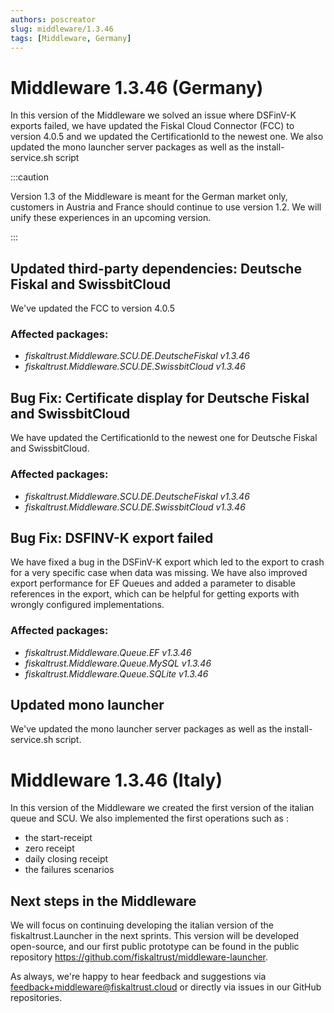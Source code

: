 ```yaml
---
authors: poscreator
slug: middleware/1.3.46
tags: [Middleware, Germany]
---
```


# Middleware 1.3.46 (Germany)
In this version of the Middleware we solved an issue where DSFinV-K exports failed, we have updated the Fiskal Cloud Connector (FCC) to version 4.0.5 and we updated the CertificationId to the newest one. We also updated the mono launcher server packages as well as the install-service.sh script
<!--truncate-->

:::caution

Version 1.3 of the Middleware is meant for the German market only, customers in Austria and France should continue to use version 1.2. We will unify these experiences in an upcoming version.

:::

## Updated third-party dependencies: Deutsche Fiskal and SwissbitCloud
We've updated the FCC to version 4.0.5
### Affected packages:
- _fiskaltrust.Middleware.SCU.DE.DeutscheFiskal  v1.3.46_
- _fiskaltrust.Middleware.SCU.DE.SwissbitCloud v1.3.46_

## Bug Fix: Certificate display for Deutsche Fiskal and SwissbitCloud
We have updated the CertificationId to the newest one for Deutsche Fiskal and SwissbitCloud.
### Affected packages:
- _fiskaltrust.Middleware.SCU.DE.DeutscheFiskal  v1.3.46_
- _fiskaltrust.Middleware.SCU.DE.SwissbitCloud v1.3.46_

## Bug Fix: DSFINV-K export failed
We have fixed a bug in the DSFinV-K export which led to the export to crash for a very specific case when data was missing. We have also improved export performance for EF Queues and added a parameter to disable references in the export, which can be helpful for getting exports with wrongly configured implementations. 
### Affected packages:
- _fiskaltrust.Middleware.Queue.EF v1.3.46_
- _fiskaltrust.Middleware.Queue.MySQL v1.3.46_
- _fiskaltrust.Middleware.Queue.SQLite v1.3.46_

## Updated mono launcher
We've updated the mono launcher server packages as well as the install-service.sh script.

# Middleware 1.3.46 (Italy)
In this version of the Middleware we created the first version of the italian queue and SCU. We also implemented the first operations such as :
- the start-receipt
- zero receipt
- daily closing receipt
- the failures scenarios
<!--truncate-->



## Next steps in the Middleware
We will focus on continuing developing the italian version of the fiskaltrust.Launcher in the next sprints.
This version will be developed open-source, and our first public prototype can be found in the public repository https://github.com/fiskaltrust/middleware-launcher.

As always, we're happy to hear feedback and suggestions via [feedback+middleware@fiskaltrust.cloud](mailto:feedback+middleware@fiskaltrust.cloud) or directly via issues in our GitHub repositories.
